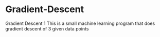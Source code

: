 # Gradient-Descent
Gradient Descent 1
This is a small machine learning program that does gradient descent of 3 given data points
